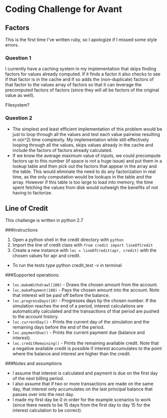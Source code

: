 # Coding Challenge for Avant

## Factors

This is the first time I've written ruby, so I apologize if I missed some style errors.

### Question 1

I currently have a caching system in my implementation that skips finding factors for values already computed. If it finds a factor it also checks to see if that factor is in the cache and if so adds the (non-duplicate) factors of that factor to the values array of factors so that it can leverage the precomputed factors of factors (since they will all be factors of the original value as well). 

Filesystem?


### Question 2

- The simplest and least efficient implementation of this problem would be just to loop through all the values and test each value pairwise resulting in o(n^2) time complexity. My implementation while still effectively looping through all the values, skips values already in the cache and include the factors of factors already calculated.
- If we know the average maximum value of inputs, we could precompute factors up to this number (if space is not a huge issue) and put them in a lookup table and then pick out the factors that appear in the array and the table. This would eliminate the need to do any factorization in real time, as the only computation would be lookups in the table and the array. However if this table is too large to load into memory, the time spent fetching the values from disk would outweigh the benefits of not having to factorize.


## Line of Credit

This challenge is written in python 2.7

###Instructions
1. Open a python shell in the credit directory with `python`
2. Import the line of credit class with `from credit import lineOfCredit`
3. Create a new instance with `loc = lineOfCredit(apr, credit)` with the chosen values for apr and credit.
 
- To run the tests type python credit_test -v in terminal

###Supported operations:
- `loc.makeWithdrawl(100)` - Draws the chosen amount from the account.
- `loc.makePayment(100)` - Pays the chosen amount into the account. Note that interest will be paid off before the balance.
- `loc.progressDays(10)` - Progresses days by the chosen number. If the simulation reaches the end of a period, interest calculations are automatically calculated and the transactions of that period are pushed to the account history.
- `loc.currentDay()` - Prints the current day of the simulation and the remaining days before the end of the period.
- `loc.paymentDue()` - Prints the current payment due (balance and interest).
- `loc.creditRemaining()` - Prints the remaining available credit. Note that a negative available credit is possible if interest accumulates to the point where the balance and interest are higher than the credit.

###Notes and assumptions
- I assume that interest is calculated and payment is due on the first day of the next billing period.
- I also assume that if two or more transactions are made on the same day, that interest only accumulates on the last principal balance that passes over into the next day.
- I made my first day be 0 in order for the example scenarios to work (since there needs to be 15 days from the first day to day 15 for the interest calculation to be correct).
